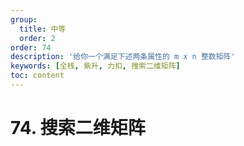 ```yaml
---
group:
  title: 中等
  order: 2
order: 74
description: '给你一个满足下述两条属性的 m x n 整数矩阵'
keywords: [全栈, 紫升, 力扣, 搜索二维矩阵]
toc: content
---
```


# 74. 搜索二维矩阵
